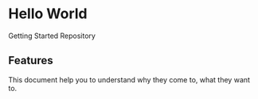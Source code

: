 # Hello World
Getting Started Repository

## Features

This document help you to understand why they come to, what they want to.
